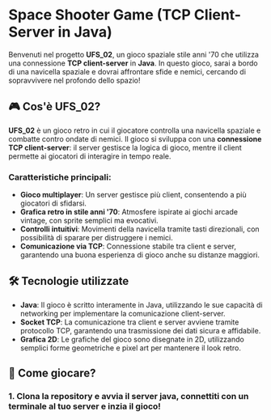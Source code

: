 # Space Shooter Game (TCP Client-Server in Java)

Benvenuti nel progetto **UFS_02**, un gioco spaziale stile anni '70 che utilizza una connessione **TCP client-server** in **Java**. In questo gioco, sarai a bordo di una navicella spaziale e dovrai affrontare sfide e nemici, cercando di sopravvivere nel profondo dello spazio!

## 🎮 Cos'è UFS_02?

**UFS_02** è un gioco retro in cui il giocatore controlla una navicella spaziale e combatte contro ondate di nemici. Il gioco si sviluppa con una **connessione TCP client-server**: il server gestisce la logica di gioco, mentre il client permette ai giocatori di interagire in tempo reale.

### Caratteristiche principali:
- **Gioco multiplayer**: Un server gestisce più client, consentendo a più giocatori di sfidarsi.
- **Grafica retro in stile anni '70**: Atmosfere ispirate ai giochi arcade vintage, con sprite semplici ma evocativi.
- **Controlli intuitivi**: Movimenti della navicella tramite tasti direzionali, con possibilità di sparare per distruggere i nemici.
- **Comunicazione via TCP**: Connessione stabile tra client e server, garantendo una buona esperienza di gioco anche su distanze maggiori.

## 🛠️ Tecnologie utilizzate

- **Java**: Il gioco è scritto interamente in Java, utilizzando le sue capacità di networking per implementare la comunicazione client-server.
- **Socket TCP**: La comunicazione tra client e server avviene tramite protocollo TCP, garantendo una trasmissione dei dati sicura e affidabile.
- **Grafica 2D**: Le grafiche del gioco sono disegnate in 2D, utilizzando semplici forme geometriche e pixel art per mantenere il look retro.

## 🚀 Come giocare?

### 1. Clona la repository e avvia il server java, connettiti con un terminale al tuo server e inzia il gioco!
